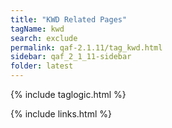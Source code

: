 ```yaml
---
title: "KWD Related Pages"
tagName: kwd
search: exclude
permalink: qaf-2.1.11/tag_kwd.html
sidebar: qaf_2_1_11-sidebar
folder: latest
---
```

{% include taglogic.html %}

{% include links.html %}
